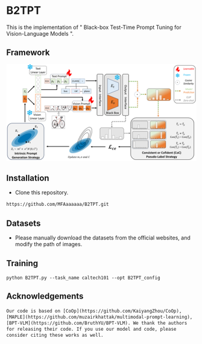 # B2TPT
This is the implementation of " Black-box Test-Time Prompt Tuning for Vision-Language Models ".

## Framework
![image](https://github.com/MFAaaaaaa/B2TPT/blob/main/model/A-Fram-B2TPT.png)
## Installation
* Clone this repository.
```bash
https://github.com/MFAaaaaaa/B2TPT.git
```
## Datasets
* Please manually download the datasets from the official websites, and modify the path of images.
## Training
```
python B2TPT.py --task_name caltech101 --opt B2TPT_config
```
## Acknowledgements
```
Our code is based on [CoOp](https://github.com/KaiyangZhou/CoOp), [MAPLE](https://github.com/muzairkhattak/multimodal-prompt-learning), [BPT-VLM](https://github.com/BruthYU/BPT-VLM). We thank the authors for releasing their code. If you use our model and code, please consider citing these works as well.
```
